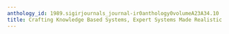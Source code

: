 ```yaml
---
anthology_id: 1989.sigirjournals_journal-ir0anthology0volumeA23A34.10
title: Crafting Knowledge Based Systems, Expert Systems Made Realistic (book review)
---
```

